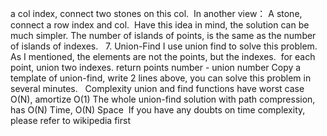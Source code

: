 a col index, connect two stones on this col.
​
In another view：
A stone, connect a row index and col.
​
Have this idea in mind, the solution can be much simpler.
The number of islands of points,
is the same as the number of islands of indexes.
​
​
7. Union-Find
I use union find to solve this problem.
As I mentioned, the elements are not the points, but the indexes.
​
for each point, union two indexes.
return points number - union number
Copy a template of union-find,
write 2 lines above,
you can solve this problem in several minutes.
​
​
Complexity
union and find functions have worst case O(N), amortize O(1)
The whole union-find solution with path compression,
has O(N) Time, O(N) Space
​
If you have any doubts on time complexity,
please refer to wikipedia first